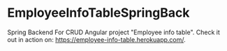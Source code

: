 # EmployeeInfoTableSpringBack
Spring Backend For CRUD Angular project "Employee info table".
Check it out in action on: https://employee-info-table.herokuapp.com/.
